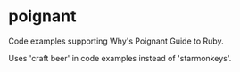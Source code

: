 # poignant
Code examples supporting Why's Poignant Guide to Ruby. 

Uses 'craft beer' in code examples instead of 'starmonkeys'.